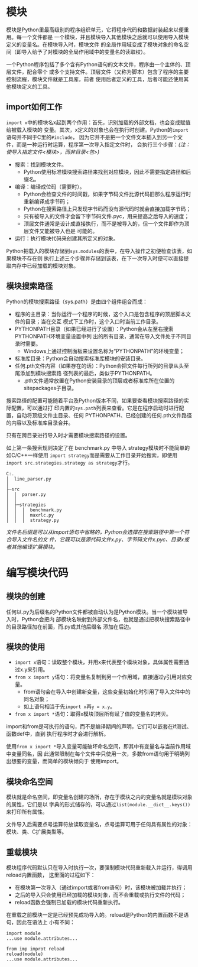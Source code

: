 # 模块

模块是Python里最高级别的程序组织单元，它将程序代码和数据封装起来以便重用。每一个文件都是
一个模块，并且模块导入其他模块之后就可以使用导入模块定义的变量名。在模块导入时，模块文件
的全局作用域变成了模块对象的命名空间（即导入给予了对模块的全局作用域中的变量名的读取权）。

一个Python程序包括了多个含有Python语句的文本文件，程序由一个主体的、顶层文件，配合零个
或多个支持文件。顶层文件（又称为脚本）包含了程序的主要控制流程，模块文件就是工具库，前者
使用后者定义的工具，后者可能还使用其他模块定义的工具。

## import如何工作

`import x`中的模块名x起到两个作用：首先，识别加载的外部文档，也会变成赋值给被载入模块的
变量。其次，x定义的对象也会在执行时创建。Python的`import`语句并不同于C里的`#include`，
因为它并不是把一个文件文本插入到另一个文件，而是一种运行时运算，程序第一次导入指定文件时，
会执行三个步骤：*(注：使导入指定文件<模块>，而非目录<包>)*

- 搜索：找到模块文件。
  - Python使用标准模块搜索路径来找到对应模块，因此不需要指定路径和后缀名。
- 编译：编译成位码（需要时）。
  - Python会检查文件的时间戳，如果字节码文件比源代码旧那么程序运行时重新编译成字节码；
  - Python在搜索路径上只发现字节码而没有源代码时就会直接加载字节码；
  - 只有被导入的文件才会留下字节码文件.pyc，用来提高之后导入的速度；
  - 顶层文件通常是设计成直接执行，而不是被导入的，但一个文件即作为顶层文件又能被导入也是
  可能的。
- 运行：执行模块代码来创建其所定义的对象。

Python把载入的模块存储到`sys.modules`的表中，在导入操作之初便检查该表，如果模块不存在则
执行上述三个步骤并存储到该表，在下一次导入时便可以直接提取内存中已经加载的模块对象。

## 模块搜索路径

Python的模块搜索路径（sys.path）是由四个组件组合而成：

- 程序的主目录：当你运行一个程序的时候，这个入口是包含程序的顶层脚本文件的目录；当在交互
模式下工作时，这个入口时当前工作目录。
- PYTHONPATH目录（如果已经进行了设置）：Python会从左至右搜索PYTHONPATH环境变量设置中列
出的所有目录，通常在导入文件处于不同目录时需要。
  - Windows上通过控制面板来设置名称为“PYTHONPATH”的环境变量；
- 标准库目录：Python会自动搜索标准库模块的安装目录。
- 任何.pth文件内容（如果存在的话）：Python会把文件每行所列的目录从头至尾添加到模块搜索路
径列表的最后，类似于PYTHONPATH。
  - .pth文件通常放置在Python安装目录的顶层或者标准库所在位置的sitepackages子目录。

搜索路径的配置可能随着平台及Python版本不同，如果要查看模块搜索路径的实际配置，可以通过打
印内置的`sys.path`列表来查看。它是在程序启动时进行配置，自动将顶级文件主目录、任何
PYTHONPATH、已经创建的任何.pth文件路径的内容以及标准库目录合并。

只有在跨目录进行导入时才需要模块搜索路径的设置。

如上第一条搜索规则决定了在 benchmark.py 中导入 strategy模块时不能简单的如C/C++一样使用
`import strategy`而是需要从工作目录开始搜索，即使用`import src.strategies.strategy
as strategy`才行。

```
C:.
│  line_parser.py
│
├─src
│  │  parser.py
│  │
│  ├─strategies
│  │  │  benchmark.py
│  │  │  maxrlc.py
│  │  │  strategy.py
```

*文件名后缀是可以从import语句中省略的，Python会选择在搜索路径中第一个符合导入文件名的文
件，它既可以是源代码文件x.py、字节码文件x.pyc、目录x或者其他编译扩展模块。*

# 编写模块代码

## 模块的创建

任何以.py为后缀名的Python文件都被自动认为是Python模块。当一个模块被导入时，Python会把内
部模块名映射到外部文件名，也就是通过把模块搜索路径中的目录路径加在前面，而.py或其他后缀名
添加在后边。

## 模块的使用

- `import x`语句：读取整个模块，并用x来代表整个模块对象，具体属性需要通过x.y来引用。
- `from x import y`语句：将变量名复制到另一个作用域，直接通过y引用对应变量。
  - from语句会在导入中创建新变量，这些变量初始化时引用了导入文件中的同名对象；
  - 如上语句相当于先`import x`再`y = x.y`。
- `from x import *`语句：取得x模块顶层所有赋了值的变量名的拷贝。

import和from是可执行的语句，而不是编译期间的声明，它们可以嵌套在if测试、函数def中，直到
执行程序时才会进行解析。

使用`from x import *`导入变量可能破坏命名空间，即其中有变量名与当前作用域中变量同名，因
此通常限制在每个文件中只使用一次，多数from语句用于明确列出想要的变量，而简单的模块倾向于
使用import。

## 模块命名空间

模块就是命名空间，即变量名创建的场所，存在于模块之内的变量名就是模块对象的属性，它们是以
字典的形式储存的，可以通过`list(module.__dict__.keys())`来打印所有属性。

文件导入后需要点号运算符放读取变量名，点号运算可用于任何具有属性的对象：模块、类、C扩展类型等。

## 重载模块

模块程序代码默认只在导入时执行一次，要强制模块代码重新载入并运行，得调用reload内置函数，
这里面的过程如下：

- 在模块第一次导入（通过import或者from语句）时，该模块被加载并执行；
- 之后的导入只会使用已经加载的模块对象，而不会重载或执行文件的代码；
- reload函数会强制已加载的模块代码重新执行。

在重载之前模块一定是已经预先成功导入的。reload是Python的内置函数不是语句，因此在语法上
小有不同：

```
import module
...use module.attributes...

from imp improt reload
reload(module)
...use module.attributes...
```
